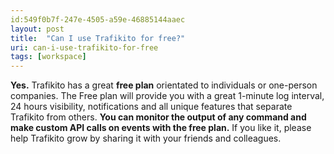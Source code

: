 ```yaml
---
id:549f0b7f-247e-4505-a59e-46885144aaec
layout: post
title:  "Can I use Trafikito for free?"
uri: can-i-use-trafikito-for-free
tags: [workspace]
---
```


**Yes.** Trafikito has a great **free plan** orientated to individuals or one-person companies. The Free plan will provide you with a great 1-minute log interval, 24 hours visibility, notifications and all unique features that separate Trafikito from others. **You can monitor the output of any command and make custom API calls on events with the free plan.** If you like it, please help Trafikito grow by sharing it with your friends and colleagues.